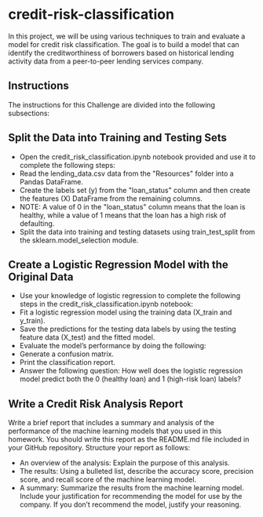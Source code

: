 # credit-risk-classification
In this project, we will be using various techniques to train and evaluate a model for credit risk classification. The goal is to build a model that can identify the creditworthiness of borrowers based on historical lending activity data from a peer-to-peer lending services company.

## Instructions
The instructions for this Challenge are divided into the following subsections:

## Split the Data into Training and Testing Sets
- Open the credit_risk_classification.ipynb notebook provided and use it to complete the following steps:
- Read the lending_data.csv data from the "Resources" folder into a Pandas DataFrame.
- Create the labels set (y) from the "loan_status" column and then create the features (X) DataFrame from the remaining columns.
- NOTE: A value of 0 in the "loan_status" column means that the loan is healthy, while a value of 1 means that the loan has a high risk of defaulting.
- Split the data into training and testing datasets using train_test_split from the sklearn.model_selection module.

## Create a Logistic Regression Model with the Original Data
- Use your knowledge of logistic regression to complete the following steps in the credit_risk_classification.ipynb notebook:
- Fit a logistic regression model using the training data (X_train and y_train).
- Save the predictions for the testing data labels by using the testing feature data (X_test) and the fitted model.
- Evaluate the model’s performance by doing the following:
- Generate a confusion matrix.
- Print the classification report.
- Answer the following question: How well does the logistic regression model predict both the 0 (healthy loan) and 1 (high-risk loan) labels?

## Write a Credit Risk Analysis Report
Write a brief report that includes a summary and analysis of the performance of the machine learning models that you used in this homework. You should write this report as the README.md file included in your GitHub repository.
Structure your report as follows:
- An overview of the analysis: Explain the purpose of this analysis.
- The results: Using a bulleted list, describe the accuracy score, precision score, and recall score of the machine learning model.
- A summary: Summarize the results from the machine learning model. Include your justification for recommending the model for use by the company. If you don’t recommend the model, justify your reasoning.
